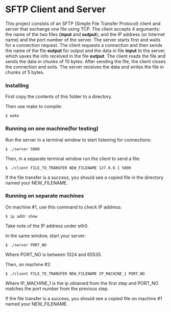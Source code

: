 # SFTP Client and Server

This project consists of an SFTP (Simple File Transfer Protocol) client and server that exchange one file using TCP. The client accepts 4 arguments: the name of the two files (**input** and **output**), and the IP address (or Internet name) and the port number of the server. The server starts first and waits for a connection request. The client requests a connection and then sends the name of the file **output** for output and the data in file **input** to the server, which saves the info received in the file **output**. The client reads the file and sends the data in chunks of 10 bytes. After sending the file, the client closes the connection and exits. The server receives the data and writes the file in chunks of 5 bytes. 

### Installing

First copy the contents of this folder to a directory.

Then use make to compile:

```
$ make
```

### Running on one machine(for testing)

Run the server in a terminal window to start listening for connections:

```
$ ./server 5000
```

Then, in a separate terminal window run the client to send a file:

```
$ ./client FILE_TO_TRANSFER NEW_FILENAME 127.0.0.1 5000
```

If the file transfer is a success, you should see a copied file in the directory named your NEW_FILENAME.

### Running on separate machines

On machine #1, use this command to check IP address:

```
$ ip addr show
```

Take note of the IP address under eth0.

In the same window, start your server:

```
$ ./server PORT_NO
```

Where PORT_NO is between 1024 and 65535.

Then, on machine #2:

```
$ ./client FILE_TO_TRANSFER NEW_FILENAME IP_MACHINE_1 PORT_NO
```

Where IP_MACHINE_1 is the ip obtained from the first step and PORT_NO matches the port number from the previous step.

If the file transfer is a success, you should see a copied file on machine #1 named your NEW_FILENAME.

